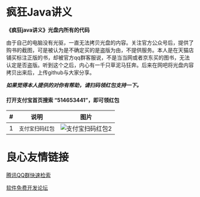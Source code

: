 # 疯狂Java讲义

**《疯狂java讲义》光盘内所有的代码**

由于自己的电脑没有光驱，一直无法拷贝光盘的内容。关注官方公众号后，提供了购书的截图，可是被认为是不确定买的是盗版为由，不提供服务。本人是在天猫店铺买标注正版的书，却被官方qq群客服说，不是当当网或者京东买的图书，无法认定是否盗版。听到这个之后，内心有一千只草泥马狂奔。后来在网吧将光盘内容拷贝出来后，上传github与大家分享。

***如果觉得本人提供的对你有帮助，请扫码领红包支持一下。***
#### 打开支付宝首页搜索 “514653441”，即可领红包

|#|说明|图片|
|---|---|----
|1|`支付宝扫码红包`|![支付宝扫码红包2](./images/002.png "红包")



 # 良心友情链接

[腾讯QQ群快速检索](http://u.720life.cn/s/8cf73f7c)

[软件免费开发论坛](http://u.720life.cn/s/bbb01dc0)